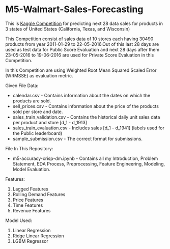 # M5-Walmart-Sales-Forecasting
This is [Kaggle Competition](https://www.kaggle.com/c/m5-forecasting-accuracy) for predicting next 28 data sales for products in 3 states of United States (California, Texas, and Wisconsin)

This Competition consist of sales data of 10 stores each having 30490 products 
from year 2011-01-29 to 22-05-2016.Out of this last 28 days are used as test data for 
Public Score Evaluation and next 28 days after them 23-05-2016 to 19-06-2016 are used for Private Score Evaluation in this Competition.<br/>


In this Competition are using Weighted Root Mean Squared Scaled Error (WRMSSE) as evaluation metric.

Given File Data:
* calendar.csv - Contains information about the dates on which the products are sold.
* sell_prices.csv - Contains information about the price of the products sold per store and date.
* sales_train_validation.csv - Contains the historical daily unit sales data per product and store [d_1 - d_1913]
* sales_train_evaluation.csv - Includes sales [d_1 - d_1941] (labels used for the Public leaderboard)
* sample_submission.csv - The correct format for submissions.

File In This Repository:
* m5-accuracy-crisp-dm.ipynb - Contains all my Introduction, Problem Statement, EDA Process, Preprocessing, Feature Engineering, Modeling, Model Evaluation.

Features:
1. Lagged Features
2. Rolling Demand Features
3. Price Features
4. Time Features
5. Revenue Features

Model Used:
1. Linear Regression
2. Ridge Linear Regression
3. LGBM Regressor

